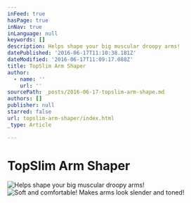 ```yaml
---
inFeed: true
hasPage: true
inNav: true
inLanguage: null
keywords: []
description: Helps shape your big muscular droopy arms!
datePublished: '2016-06-17T11:10:38.181Z'
dateModified: '2016-06-17T11:09:17.088Z'
title: TopSlim Arm Shaper
author:
  - name: ''
    url: ''
sourcePath: _posts/2016-06-17-topslim-arm-shape.md
authors: []
publisher: null
starred: false
url: topslim-arm-shaper/index.html
_type: Article

---
```

# TopSlim Arm Shaper
![Helps shape your big muscular droopy arms!](https://imgflo.herokuapp.com/graph/vahj1ThiexotieMo/c143671b17ab95041a5da4572fe11dbc/croprotate.png?cropheight=1100&cropwidth=821&degrees=0&input=https%3A%2F%2Fthe-grid-user-content.s3-us-west-2.amazonaws.com%2Fdc0e196f-6b9a-413a-bd31-42cde3d7bdf8.png&x=0&y=0)
![Soft and comfortable! Makes arms look slender and toned!](https://imgflo.herokuapp.com/graph/vahj1ThiexotieMo/0beb4eb31f34b40fd613302004c2782c/croprotate.png?cropheight=1098&cropwidth=1093&degrees=0&input=https%3A%2F%2Fthe-grid-user-content.s3-us-west-2.amazonaws.com%2Ffad30766-78fb-4939-9d09-a516c964c714.png&x=0&y=0)